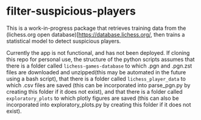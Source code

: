 # filter-suspicious-players

This is a work-in-progress package that retrieves training data from the (lichess.org open database)[https://database.lichess.org/, then trains a statistical model to detect suspicious players.

Currently the app is not functional, and has not been deployed. If cloning this repo for personal use, the structure of the python scripts assumes that there is a folder called `lichess-games-database` to which .pgn and .pgn.zst files are downloaded and unzipped(this may be automated in the future using a bash script), that there is a folder called `lichess_player_data` to which .csv files are saved (this can be incorporated into parse_pgn.py by creating this folder if it does not exist), and that there is a folder called `exploratory_plots` to which plotly figures are saved (this can also be incorporated into exploratory_plots.py by creating this folder if it does not exist).